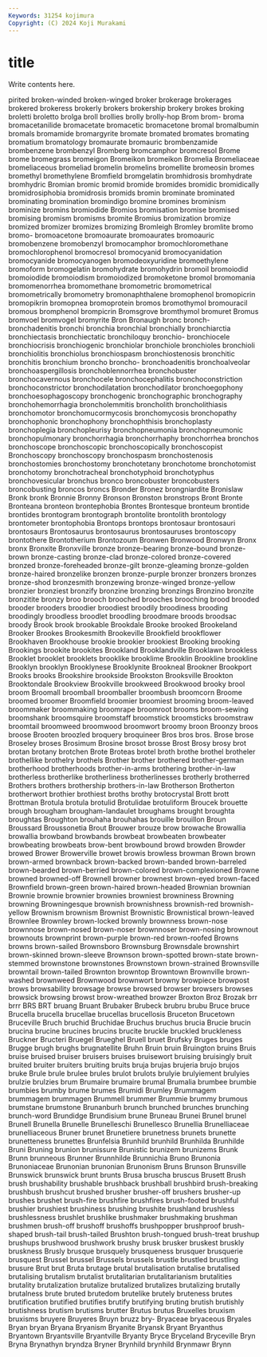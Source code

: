 ```yaml
---
Keywords: 31254 kojimura
Copyright: (C) 2024 Koji Murakami
---
```


# title

Write contents here.



pirited broken-winded broken-winged
broker brokerage brokerages brokered brokeress brokerly brokers brokership brokery brokes
broking broletti broletto brolga broll brollies brolly brolly-hop Brom brom-
broma bromacetanilide bromacetate bromacetic bromacetone bromal bromalbumin bromals bromamide bromargyrite
bromate bromated bromates bromating bromatium bromatology bromaurate bromauric brombenzamide brombenzene
brombenzyl Bromberg bromcamphor bromcresol Brome brome bromegrass bromeigon Bromeikon bromeikon
Bromelia Bromeliaceae bromeliaceous bromeliad bromelin bromelins bromellite bromeosin bromes bromethyl
bromethylene Bromfield bromgelatin bromhidrosis bromhydrate bromhydric Bromian bromic bromid bromide
bromides bromidic bromidically bromidrosiphobia bromidrosis bromids bromin brominate brominated brominating
bromination bromindigo bromine bromines brominism brominize bromins bromiodide Bromios bromisation
bromise bromised bromising bromism bromisms bromite Bromius bromization bromize bromized
bromizer bromizes bromizing Bromleigh Bromley bromlite bromo bromo- bromoacetone bromoaurate
bromoaurates bromoauric bromobenzene bromobenzyl bromocamphor bromochloromethane bromochlorophenol bromocresol bromocyanid bromocyanidation
bromocyanide bromocyanogen bromodeoxyuridine bromoethylene bromoform bromogelatin bromohydrate bromohydrin bromoil bromoiodid
bromoiodide bromoiodism bromoiodized bromoketone bromol bromomania bromomenorrhea bromomethane bromometric bromometrical
bromometrically bromometry bromonaphthalene bromophenol bromopicrin bromopikrin bromopnea bromoprotein bromos bromothymol
bromouracil bromous bromphenol brompicrin Bromsgrove bromthymol bromuret Bromus bromvoel bromvogel
bromyrite Bron Bronaugh bronc bronch- bronchadenitis bronchi bronchia bronchial bronchially
bronchiarctia bronchiectasis bronchiectatic bronchiloquy bronchio- bronchiocele bronchiocrisis bronchiogenic bronchiolar bronchiole
bronchioles bronchioli bronchiolitis bronchiolus bronchiospasm bronchiostenosis bronchitic bronchitis bronchium broncho
broncho- bronchoadenitis bronchoalveolar bronchoaspergillosis bronchoblennorrhea bronchobuster bronchocavernous bronchocele bronchocephalitis bronchoconstriction
bronchoconstrictor bronchodilatation bronchodilator bronchoegophony bronchoesophagoscopy bronchogenic bronchographic bronchography bronchohemorrhagia broncholemmitis
broncholith broncholithiasis bronchomotor bronchomucormycosis bronchomycosis bronchopathy bronchophonic bronchophony bronchophthisis bronchoplasty
bronchoplegia bronchopleurisy bronchopneumonia bronchopneumonic bronchopulmonary bronchorrhagia bronchorrhaphy bronchorrhea bronchos bronchoscope
bronchoscopic bronchoscopically bronchoscopist Bronchoscopy bronchoscopy bronchospasm bronchostenosis bronchostomies bronchostomy bronchotetany
bronchotome bronchotomist bronchotomy bronchotracheal bronchotyphoid bronchotyphus bronchovesicular bronchus bronco broncobuster
broncobusters broncobusting broncos broncs Bronder Bronez brongniardite Bronislaw Bronk bronk
Bronnie Bronny Bronson Bronston bronstrops Bront Bronte Bronteana bronteon brontephobia
Brontes Brontesque bronteum brontide brontides brontogram brontograph brontolite brontolith brontology
brontometer brontophobia Brontops brontops brontosaur brontosauri brontosaurs Brontosaurus brontosaurus brontosauruses
brontoscopy brontothere Brontotherium Brontozoum Bronwen Bronwood Bronwyn Bronx bronx Bronxite
Bronxville bronze bronze-bearing bronze-bound bronze-brown bronze-casting bronze-clad bronze-colored bronze-covered bronzed
bronze-foreheaded bronze-gilt bronze-gleaming bronze-golden bronze-haired bronzelike bronzen bronze-purple bronzer bronzers
bronzes bronze-shod bronzesmith bronzewing bronze-winged bronze-yellow bronzier bronziest bronzify bronzine
bronzing bronzings Bronzino bronzite bronzitite bronzy broo brooch brooched brooches
brooching brood brooded brooder brooders broodier broodiest broodily broodiness brooding
broodingly broodless broodlet broodling broodmare broods broodsac broody Brook brook
brookable Brookdale Brooke brooked Brookeland Brooker Brookes Brookesmith Brookeville Brookfield
brookflower Brookhaven Brookhouse brookie brookier brookiest Brooking brooking Brookings brookite
brookites Brookland Brooklandville Brooklawn brookless Brooklet brooklet brooklets brooklike brooklime
Brooklin Brookline brookline Brooklyn brooklyn Brooklynese Brooklynite Brookneal Brookner Brookport
Brooks brooks Brookshire brookside Brookston Brooksville Brookton Brooktondale Brookview Brookville
brookweed Brookwood brooky brool broom Broomall broomball broomballer broombush broomcorn
Broome broomed broomer Broomfield broomier broomiest brooming broom-leaved broommaker broommaking
broomrape broomroot brooms broom-sewing broomshank broomsquire broomstaff broomstick broomsticks broomstraw
broomtail broomweed broomwood broomwort broomy broon Broonzy broos broose Brooten
broozled broquery broquineer Bros bros bros. Brose brose Broseley broses
Brosimum Brosine brosot brosse Brost Brosy brosy brot brotan brotany
brotchen Brote Broteas brotel broth brothe brothel brotheler brothellike brothelry
brothels Brother brother brothered brother-german brotherhood brotherhoods brother-in-arms brothering brother-in-law
brotherless brotherlike brotherliness brotherlinesses brotherly brotherred Brothers brothers brothership brothers-in-law
Brotherson Brotherton brotherwort brothier brothiest broths brothy brotocrystal Brott brott
Brottman Brotula brotula brotulid Brotulidae brotuliform Broucek brouette brough brougham
brougham-landaulet broughams brought broughta broughtas Broughton brouhaha brouhahas brouille brouillon
Broun Broussard Broussonetia Brout Brouwer brouze brow browache Browallia browallia
browband browbands browbeat browbeaten browbeater browbeating browbeats brow-bent browbound browd
browden Browder browed Brower Browerville browet browis browless browman Brown
brown brown-armed brownback brown-backed brown-banded brown-barreled brown-bearded brown-berried brown-colored brown-complexioned
Browne browned browned-off Brownell browner brownest brown-eyed brown-faced Brownfield brown-green
brown-haired brown-headed Brownian brownian Brownie brownie brownier brownies browniest browniness
Browning browning Browningesque brownish brownishness brownish-red brownish-yellow Brownism brownism Brownist
Brownistic Brownistical brown-leaved Brownlee Brownley brown-locked brownly brownness brown-nose brownnose
brown-nosed brown-noser brownnoser brown-nosing brownout brownouts brownprint brown-purple brown-red brown-roofed
Browns browns brown-sailed Brownsboro Brownsburg Brownsdale brownshirt brown-skinned brown-sleeve Brownson
brown-spotted brown-state brown-stemmed brownstone brownstones Brownstown brown-strained Brownsville browntail brown-tailed
Brownton browntop Browntown Brownville brown-washed brownweed Brownwood brownwort browny browpiece
browpost brows browsability browsage browse browsed browser browsers browses browsick
browsing browst brow-wreathed browzer Broxton Broz Brozak brr brrr BRS
BRT bruang Bruant Brubaker Brubeck brubru brubu Bruce bruce Brucella
brucella brucellae brucellas brucellosis Bruceton Brucetown Bruceville Bruch bruchid Bruchidae
Bruchus bruchus brucia Brucie brucin brucina brucine brucines brucins brucite
bruckle bruckled bruckleness Bruckner Bructeri Bruegel Brueghel Bruell bruet Brufsky
Bruges bruges Brugge brugh brughs brugnatellite Bruhn Bruin bruin Bruington
bruins Bruis bruise bruised bruiser bruisers bruises bruisewort bruising bruisingly
bruit bruited bruiter bruiters bruiting bruits bruja brujas brujeria brujo
brujos bruke Brule brule brulee brules brulot brulots brulyie brulyiement
brulyies brulzie brulzies brum Brumaire brumaire brumal Brumalia brumbee brumbie
brumbies brumby brume brumes Brumidi Brumley Brummagem brummagem brummagen Brummell
brummer Brummie brummy brumous brumstane brumstone Brunanburh brunch brunched brunches
brunching brunch-word Brundidge Brundisium brune Bruneau Brunei Brunel brunel Brunell
Brunella Brunelle Brunelleschi Brunellesco Brunellia Brunelliaceae brunelliaceous Bruner brunet Brunetiere
brunetness brunets brunette brunetteness brunettes Brunfelsia Brunhild brunhild Brunhilda Brunhilde
Bruni Bruning brunion brunissure Brunistic brunizem brunizems Brunk Brunn brunneous
Brunner Brunnhilde Brunnichia Bruno Brunonia Brunoniaceae Brunonian brunonian Brunonism Bruns
Brunson Brunsville Brunswick brunswick brunt brunts Brusa bruscha bruscus Brusett
Brush brush brushability brushable brushback brushball brushbird brush-breaking brushbush brushcut
brushed brusher brusher-off brushers brusher-up brushes brushet brush-fire brushfire brushfires
brush-footed brushful brushier brushiest brushiness brushing brushite brushland brushless brushlessness
brushlet brushlike brushmaker brushmaking brushman brushmen brush-off brushoff brushoffs brushpopper
brushproof brush-shaped brush-tail brush-tailed Brushton brush-tongued brush-treat brushup brushups brushwood
brushwork brushy brusk brusker bruskest bruskly bruskness Brusly brusque brusquely
brusqueness brusquer brusquerie brusquest Brussel brussel Brussels brussels brustle brustled
brustling brusure Brut brut Bruta brutage brutal brutalisation brutalise brutalised
brutalising brutalism brutalist brutalitarian brutalitarianism brutalities brutality brutalization brutalize brutalized
brutalizes brutalizing brutally brutalness brute bruted brutedom brutelike brutely bruteness
brutes brutification brutified brutifies brutify brutifying bruting brutish brutishly brutishness
brutism brutisms brutter Brutus brutus Bruxelles bruxism bruxisms bruyere Bruyeres
Bruyn bruzz bry- Bryaceae bryaceous Bryales Bryan bryan Bryana Bryanism
Bryanite Bryansk Bryant Bryanthus Bryantown Bryantsville Bryantville Bryanty Bryce Bryceland
Bryceville Bryn Bryna Brynathyn bryndza Bryner Brynhild brynhild Brynmawr Brynn
